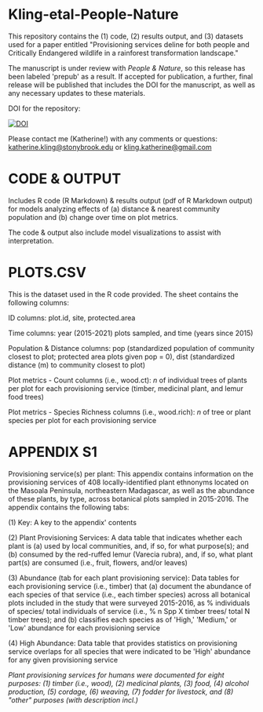 # Kling-etal-People-Nature
This repository contains the (1) code, (2) results output, and (3) datasets used for a paper entitled "Provisioning services deline for both people and Critically Endangered wildlife in a rainforest transformation landscape."

The manuscript is under review with _People & Nature_, so this release has been labeled 'prepub' as a result. If accepted for publication, a further, final release will be published that includes the DOI for the manuscript, as well as any necessary updates to these materials.

DOI for the repository: 

<a href="https://zenodo.org/badge/latestdoi/638557972"><img src="https://zenodo.org/badge/638557972.svg" alt="DOI"></a>

Please contact me (Katherine!) with any comments or questions: katherine.kling@stonybrook.edu or kling.katherine@gmail.com 

# CODE & OUTPUT #
Includes R code (R Markdown) & results output (pdf of R Markdown output) for models analyzing effects of (a) distance & nearest community population and (b) change over time on plot metrics.

The code & output also include model visualizations to assist with interpretation.

# PLOTS.CSV #
This is the dataset used in the R code provided. The sheet contains the following columns:

ID columns: plot.id, site, protected.area

Time columns: year (2015-2021) plots sampled, and time (years since 2015)

Population & Distance columns: pop (standardized population of community closest to plot; protected area plots given pop = 0), dist (standardized distance (m) to community closest to plot)

Plot metrics - Count columns (i.e., wood.ct): _n_ of individual trees of plants per plot for each provisioning service (timber, medicinal plant, and lemur food trees)

Plot metrics - Species Richness columns (i.e., wood.rich): _n_ of tree or plant species per plot for each provisioning service

# APPENDIX S1 #
Provisioning service(s) per plant:
This appendix contains information on the provisioning services of 408 locally-identified plant ethnonyms located on the Masoala Peninsula, northeastern Madagascar, as well as the abundance of these plants, by type, across botanical plots sampled in 2015-2016. The appendix contains the following tabs:

(1) Key: A key to the appendix' contents

(2) Plant Provisioning Services: A data table that indicates whether each plant is (a) used by local communities, and, if so, for what purpose(s); and (b) consumed by the red-ruffed lemur (Varecia rubra), and, if so, what plant part(s) are consumed (i.e., fruit, flowers, and/or leaves)

(3) Abundance (tab for each plant provisioning service): Data tables for each provisioning service (i.e., timber) that (a) document the abundance of each species of that service (i.e., each timber species) across all botanical plots included in the study that were surveyed 2015-2016, as % individuals of species/ total individuals of service (i.e., % n Spp X timber trees/ total N timber trees); and (b) classifies each species as of 'High,' 'Medium,' or 'Low' abundance for each provisioning service

(4) High Abundance: Data table that provides statistics on provisioning service overlaps for all species that were indicated to be 'High' abundance for any given provisioning service

_Plant provisioning services for humans were documented for eight purposes: (1) timber (i.e., wood), (2) medicinal plants, (3) food, (4) alcohol production, (5) cordage, (6) weaving, (7) fodder for livestock, and (8) "other" purposes (with description incl.)_

